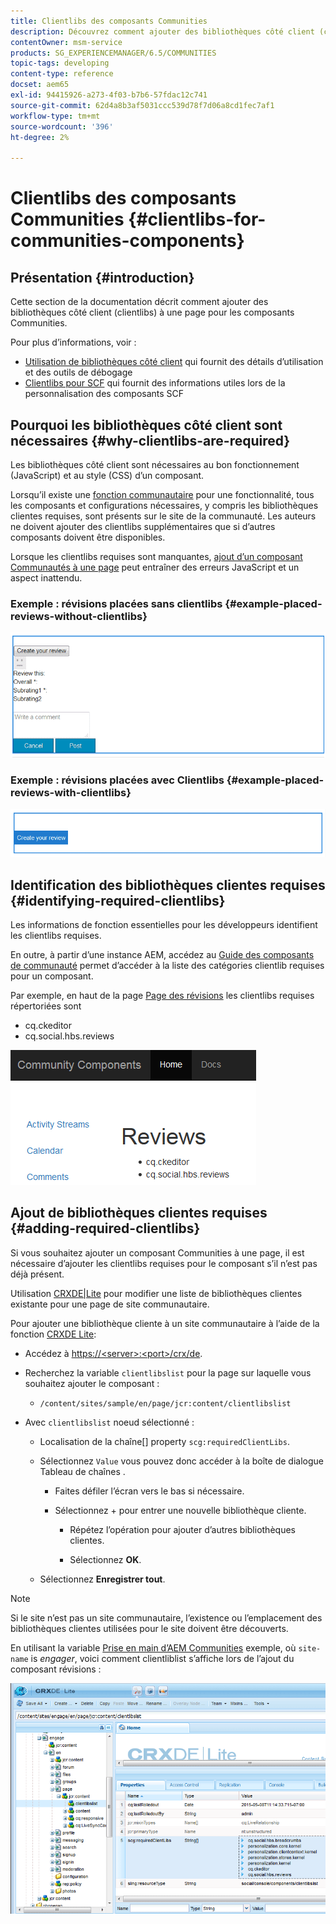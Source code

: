 ```yaml
---
title: Clientlibs des composants Communities
description: Découvrez comment ajouter des bibliothèques côté client (clientlibs) à une page afin que vous puissiez rassembler les détails d’utilisation et utiliser les outils de débogage pour les composants Communities.
contentOwner: msm-service
products: SG_EXPERIENCEMANAGER/6.5/COMMUNITIES
topic-tags: developing
content-type: reference
docset: aem65
exl-id: 94415926-a273-4f03-b7b6-57fdac12c741
source-git-commit: 62d4a8b3af5031ccc539d78f7d06a8cd1fec7af1
workflow-type: tm+mt
source-wordcount: '396'
ht-degree: 2%

---
```


# Clientlibs des composants Communities {#clientlibs-for-communities-components}

## Présentation {#introduction}

Cette section de la documentation décrit comment ajouter des bibliothèques côté client (clientlibs) à une page pour les composants Communities.

Pour plus d’informations, voir :

* [Utilisation de bibliothèques côté client](/help/sites-developing/clientlibs.md) qui fournit des détails d’utilisation et des outils de débogage
* [Clientlibs pour SCF](/help/communities/client-customize.md#clientlibs) qui fournit des informations utiles lors de la personnalisation des composants SCF


## Pourquoi les bibliothèques côté client sont nécessaires {#why-clientlibs-are-required}

Les bibliothèques côté client sont nécessaires au bon fonctionnement (JavaScript) et au style (CSS) d’un composant.

Lorsqu’il existe une [fonction communautaire](/help/communities/functions.md) pour une fonctionnalité, tous les composants et configurations nécessaires, y compris les bibliothèques clientes requises, sont présents sur le site de la communauté. Les auteurs ne doivent ajouter des clientlibs supplémentaires que si d’autres composants doivent être disponibles.

Lorsque les clientlibs requises sont manquantes, [ajout d’un composant Communautés à une page](/help/communities/author-communities.md) peut entraîner des erreurs JavaScript et un aspect inattendu.

### Exemple : révisions placées sans clientlibs {#example-placed-reviews-without-clientlibs}

![places-review](assets/placed-reviews.png)

### Exemple : révisions placées avec Clientlibs {#example-placed-reviews-with-clientlibs}

![review-clientlibs](assets/reviews-clientlibs.png)

## Identification des bibliothèques clientes requises {#identifying-required-clientlibs}

Les informations de fonction essentielles pour les développeurs identifient les clientlibs requises.

En outre, à partir d’une instance AEM, accédez au [Guide des composants de communauté](/help/communities/components-guide.md) permet d’accéder à la liste des catégories clientlib requises pour un composant.

Par exemple, en haut de la page [Page des révisions](https://localhost:4502/content/community-components/en/reviews.html) les clientlibs requises répertoriées sont

* cq.ckeditor
* cq.social.hbs.reviews

![clientlibs-review](assets/clientlibs-reviews.png)

## Ajout de bibliothèques clientes requises {#adding-required-clientlibs}

Si vous souhaitez ajouter un composant Communities à une page, il est nécessaire d’ajouter les clientlibs requises pour le composant s’il n’est pas déjà présent.

Utilisation [CRXDE|Lite](#using-crxde-lite) pour modifier une liste de bibliothèques clientes existante pour une page de site communautaire.

Pour ajouter une bibliothèque cliente à un site communautaire à l’aide de la fonction [CRXDE Lite](/help/sites-developing/developing-with-crxde-lite.md):

* Accédez à [https://&lt;server>:&lt;port>/crx/de](https://localhost:4502/crx/de).
* Recherchez la variable `clientlibslist` pour la page sur laquelle vous souhaitez ajouter le composant :

   * `/content/sites/sample/en/page/jcr:content/clientlibslist`

* Avec `clientlibslist` noeud sélectionné :

   * Localisation de la chaîne[] property `scg:requiredClientLibs`.
   * Sélectionnez `Value` vous pouvez donc accéder à la boîte de dialogue Tableau de chaînes .

      * Faites défiler l’écran vers le bas si nécessaire.
      * Sélectionnez + pour entrer une nouvelle bibliothèque cliente.

         * Répétez l’opération pour ajouter d’autres bibliothèques clientes.

         * Sélectionnez **OK**.

   * Sélectionnez **Enregistrer tout**.

>[!NOTE]
>
>Si le site n’est pas un site communautaire, l’existence ou l’emplacement des bibliothèques clientes utilisées pour le site doivent être découverts.

En utilisant la variable [Prise en main d’AEM Communities](/help/communities/getting-started.md) exemple, où `site-name` is *engager*, voici comment clientliblist s’affiche lors de l’ajout du composant révisions :

![review-component](assets/review-component.png)

